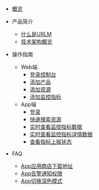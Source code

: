 * [概览](/urlm/README)
  
* 产品简介
    * [什么是URLM](/urlm/introduction/whaturlmis)
    * [技术架构概览](/urlm/introduction/architecture)
* 操作指南
    * Web端 
        * [登录控制台](/urlm/guide/console/login_console) 
        * [添加产品](/urlm/guide/console/add_product)
        * [添加资源](/urlm/guide/console/add_resource)
        * [添加监控指标](/urlm/guide/console/add_metric)
    * App端 
        * [登录](/urlm/guide/app/login_app)
        * [快速搜索资源](/urlm/guide/app/quick_search_res)
        * [实时查看监控指标数据](/urlm/guide/app/metric_data)
        * [实时查看监控指标详情数据](/urlm/guide/app/metric_data_detail)
        * [查看指标上报状态](/urlm/guide/app/delete_client)
* FAQ
    * [App应用商店下载地址](/urlm/faq/app_download)
    * [App告警通知权限](/urlm/faq/app_notify_auth)
    * [App切换深色模式](/urlm/faq/app_darkmode)
  